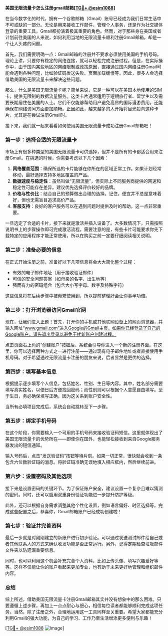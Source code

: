 **美国无限流量卡怎么注册gmail邮箱[[TG💪+ @esim1088](https://t.me/s/esim1088)]**

在当今数字化的时代，拥有一个谷歌邮箱（Gmail）账号已经成为我们日常生活中不可或缺的一部分。无论是用来接收工作邮件、管理个人事务，还是作为社交媒体登录的重要工具，Gmail都扮演着极其重要的角色。然而，对于那些身在美国或者计划前往美国的人来说，如何利用当地的无限流量卡顺利注册Gmail邮箱，却是一个让人头疼的问题。

首先，我们需要明确一点：Gmail邮箱的注册并不要求必须使用美国的手机号码。理论上讲，只要你有稳定的网络连接，就可以轻松完成注册过程。但是，在实际操作中，由于国内某些地区的网络限制或政策原因，直接通过国内网络注册Gmail可能会遇到各种问题，比如验证码发送失败、页面加载缓慢等。因此，很多人会选择借助美国的无限流量卡来解决这些问题。

那么，什么是美国无限流量卡呢？简单来说，它是一种可以在美国本地使用的SIM卡，提供无限制的数据流量服务。这类卡片通常适用于短期旅行者、留学生以及需要长期居住在美国的人士。它们不仅能够帮助用户避免高昂的国际漫游费用，还能确保在网络访问方面更加顺畅。正因如此，越来越多的人开始将目光投向这种卡片，尤其是在尝试注册Gmail时。

接下来，我们就一起来看看如何使用美国无限流量卡成功注册Gmail邮箱吧！

### **第一步：选择合适的无限流量卡**

市场上有很多种类型的美国无限流量卡可供选择，但并不是所有的卡都适合用来注册Gmail。在挑选的时候，你需要考虑以下几个因素：

1. **网络覆盖范围**：确保所选的卡片能够在你所在的区域正常工作。如果计划经常移动，最好选择支持多地区覆盖的产品。
2. **数据速度与稳定性**：虽然叫做“无限流量”，但实际上不同服务商提供的网速和稳定性可能存在差异。建议优先选择评价较好的品牌。
3. **价格与性价比**：结合自己的预算做出合理的选择。记住，便宜并不总是意味着好，但也无需盲目追求高价产品。
4. **客服支持**：良好的客户服务可以在遇到问题时提供及时的帮助，这一点非常重要。

一旦选定了合适的卡片，接下来就是激活并插入设备了。大多数情况下，只需按照说明书上的步骤操作即可完成激活流程。需要注意的是，有些卡片可能要求你先下载特定的应用程序才能正常使用，所以在购买之前一定要仔细阅读相关说明。

### **第二步：准备必要的信息**

在正式开始注册之前，准备好以下几项信息将会大大简化整个过程：

- 有效的电子邮件地址（用于接收验证邮件）
- 可信的安全问题答案（如母亲的名字、出生地等）
- 强而有力的密码组合（包含大小写字母、数字及特殊字符）

这些信息将在后续步骤中被频繁使用到，所以提前整理好会让你事半功倍。

### **第三步：打开浏览器访问Gmail官网**

现在，让我们进入正题！首先，打开你的手机或其他联网设备上的网页浏览器，并输入网址“www.gmail.com”进入Google的Gmail主页。如果你已经登录了自己的Google账户，请先退出登录以避免干扰新账户创建过程。

点击页面右上角的“创建账户”按钮后，系统会引导你进入一个新的注册界面。在这里，你可以选择两种方式之一进行注册——通过现有电子邮件地址或者直接使用手机号码。对于希望通过无限流量卡注册的朋友来说，后者显然是更优的选择。

### **第四步：填写基本信息**

根据提示逐步填写个人信息，包括姓名、性别、生日等内容。其中，姓名部分需要填写真实姓名，以便日后方便找回密码；而性别则可以根据个人意愿自由填写。至于生日，务必确保填写正确，因为这关系到账户安全性。

当所有必填项目完成后，系统会自动跳转至下一步骤。

### **第五步：绑定手机号码**

在这个阶段，你需要输入一个可用的手机号码来接收验证码短信。这里就体现出了美国无限流量卡的优势所在——即使你在国外，也能轻松接收到来自Google服务器发出的短信通知。

输入号码后，点击“发送验证码”按钮等待片刻。如果一切正常，很快就会收到一条包含六位数验证码的消息。将验证码准确无误地填入相应框内，然后继续前进。

### **第六步：设置密码及其他选项**

接下来是设置密码的关键环节。为了保证账户安全，建议设置一个复杂且难以猜测的密码。同时，还可以启用双重身份验证功能进一步提升防护等级。

此外，还可以根据自身需求调整其他个性化设置，例如语言偏好、时区选择等。完成这些配置之后，恭喜你，Gmail邮箱账户已经成功创建啦！

### **第七步：验证并完善资料**

最后一步就是对刚刚建立的新账户进行初步验证。可以通过发送测试邮件给自己或者其他联系人的方式来确认收发功能是否正常运行。另外，记得定期检查垃圾邮件文件夹以防遗漏重要信息。

同时，也可以利用这个机会补充完善个人资料，比如上传头像、填写兴趣爱好等等。这样不仅能让你的账户看起来更加专业，也有助于未来更好地管理和组织邮件内容。

### **总结**

综上所述，借助美国无限流量卡注册Gmail邮箱其实并没有想象中的那么困难。只要遵循上述步骤，再加上一点点耐心与细心，相信每位读者都能够顺利完成这项任务。当然，除了注册之外，合理地运用这一工具同样至关重要。希望大家都能充分利用Gmail的强大功能，为自己的学习、工作乃至生活增添更多便利与乐趣！

[[TG💪+ @esim1088](https://t.me/s/esim1088) ![Image](https://i.postimg.cc/4NQfJmqS/Snipaste-2025-05-13-00-14-12.png)]